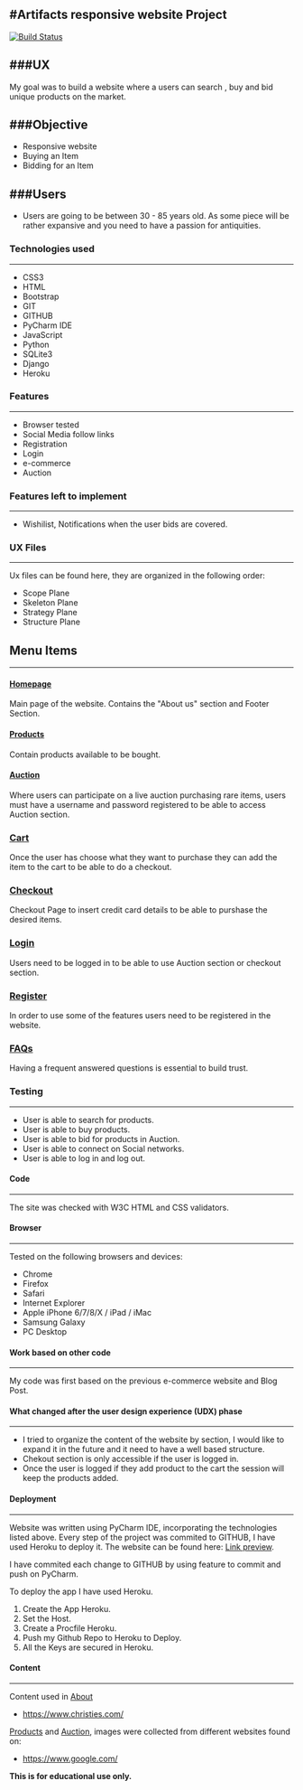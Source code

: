 #Artifacts responsive website Project
---


[![Build Status](https://travis-ci.org/luziandrade/antiquities_milestone.svg?branch=master)](https://travis-ci.org/luziandrade/antiquities_milestone)

###UX
---
My goal was to build a website where a users can search , buy and bid unique products on the market.

###Objective
---
* Responsive website
* Buying an Item
* Bidding for an Item

###Users
---
* Users are going to be between 30 - 85 years old. As some piece will be rather expansive and you need to have a passion for antiquities.

### Technologies used
---
* CSS3
* HTML
* Bootstrap
* GIT
* GITHUB
* PyCharm IDE
* JavaScript
* Python
* SQLite3
* Django
* Heroku
 
### Features
---
* Browser tested
* Social Media follow links
* Registration
* Login
* e-commerce
* Auction

### Features left to implement
---
* Wishilist, Notifications when the user bids are covered.

### UX Files
---
Ux files can be found here, they are organized in the following order:

* Scope Plane
* Skeleton Plane
* Strategy Plane
* Structure Plane

## Menu Items
---
#### [Homepage](https://artifacts-milestone.herokuapp.com/)

Main page of the website. Contains the "About us" section and Footer Section.

#### [Products](https://https://artifacts-milestone.herokuapp.com/products/)

Contain products available to be bought.

#### [Auction](https://artifacts-milestone.herokuapp.com/bids/)

Where users can participate on a live auction purchasing rare items, users must have a username and password registered to be able to access Auction section.

### [Cart](https://artifacts-milestone.herokuapp.com/cart/)

Once the user has choose what they want to purchase they can add the item to the cart to be able to do a checkout.

### [Checkout](https://artifacts-milestone.herokuapp.com/checkout/)

Checkout Page to insert credit card details to be able to purshase the desired items.

### [Login](https://artifacts-milestone.herokuapp.com/login/)

Users need to be logged in to be able to use Auction section or checkout section.

### [Register](https://artifacts-milestone.herokuapp.com/register/)
 
In order to use some of the features users need to be registered in the website.
 
### [FAQs](https://artifacts-milestone.herokuapp.com/faq/)

Having a frequent answered questions is essential to build trust. 

### Testing
---
* User is able to search for products.
* User is able to buy products.
* User is able to bid for products in Auction.
* User is able to connect on Social networks.
* User is able to log in and log out.
 
#### Code
---
The site was checked with W3C HTML and CSS validators. 

#### Browser
---
Tested on the following browsers and devices:

* Chrome
* Firefox
* Safari
* Internet Explorer
* Apple iPhone 6/7/8/X / iPad / iMac
* Samsung Galaxy
* PC Desktop

#### Work based on other code
---
My code was first based on the previous e-commerce website and Blog Post.

#### What changed after the user design experience (UDX) phase
---
* I tried to organize the content of the website by section, I would like to expand it in the future and it need to have a well based structure.
* Chekout section is only accessible if the user is logged in.
* Once the user is logged if they add product to the cart the session will keep the products added.

#### Deployment
---
Website was written using PyCharm IDE, incorporating the technologies listed above. Every step of the project was commited to GITHUB, I have used Heroku to deploy it. The website can be found here: [Link preview](https://artifacts-milestone.herokuapp.com/).

I have commited each change to GITHUB by using feature to commit and push on PyCharm.

To deploy the app I have used Heroku.
1. Create the App Heroku.
2. Set the Host.
3. Create a Procfile Heroku.
4. Push my Github Repo to Heroku to Deploy.
5. All the Keys are secured in Heroku.

#### Content
---
Content used in [About](https://artifacts-milestone.herokuapp.com/) 

* https://www.christies.com/

[Products](https://artifacts-milestone.herokuapp.com/products/) and [Auction](https://artifacts-milestone.herokuapp.com/bids/), images were collected from different websites found on:

* https://www.google.com/

**This is for educational use only.**